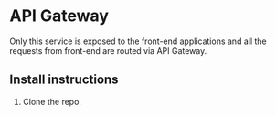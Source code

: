 # API Gateway

Only this service is exposed to the front-end applications and all the requests from front-end are routed via API Gateway.

## Install instructions
1. Clone the repo. 